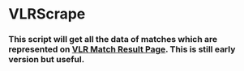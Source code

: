 # VLRScrape

### This script will get all the data of matches which are represented on [VLR Match Result Page](https://vlr.gg/matches/results/). This is still early version but useful.

